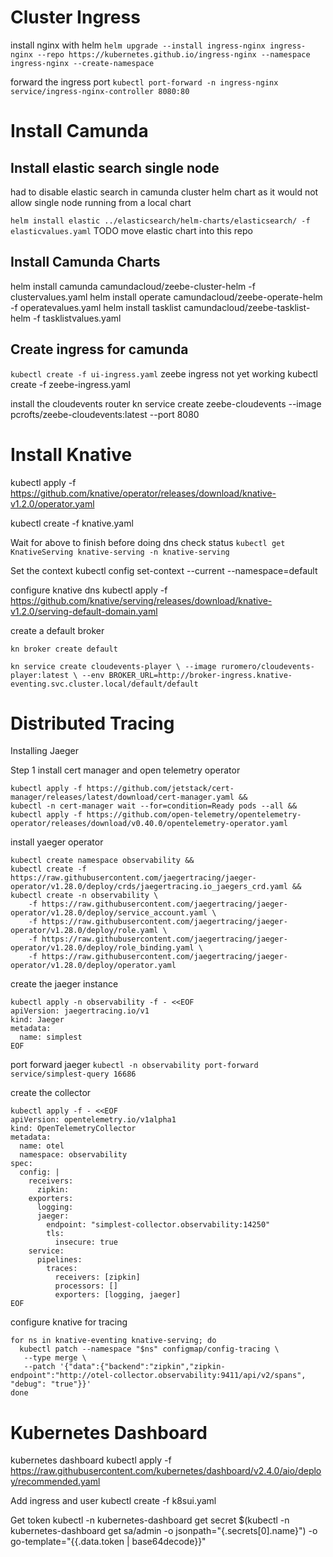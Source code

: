 # Cluster Ingress

install nginx with helm
```helm upgrade --install ingress-nginx ingress-nginx --repo https://kubernetes.github.io/ingress-nginx --namespace ingress-nginx --create-namespace```

forward the ingress port
`kubectl port-forward -n ingress-nginx service/ingress-nginx-controller 8080:80`

# Install Camunda

## Install elastic search single node
had to disable elastic search in camunda cluster helm chart as it would not allow single node
running from a local chart

 ```helm install elastic ../elasticsearch/helm-charts/elasticsearch/ -f elasticvalues.yaml```
 TODO move elastic chart into this repo

## Install Camunda Charts
  helm install camunda camundacloud/zeebe-cluster-helm -f clustervalues.yaml
  helm install operate camundacloud/zeebe-operate-helm -f operatevalues.yaml
  helm install tasklist camundacloud/zeebe-tasklist-helm -f tasklistvalues.yaml  

## Create ingress for camunda
`kubectl create -f ui-ingress.yaml`
zeebe ingress not yet working
kubectl create -f zeebe-ingress.yaml


install the cloudevents router
kn service create zeebe-cloudevents --image pcrofts/zeebe-cloudevents:latest --port 8080





# Install Knative

kubectl apply -f https://github.com/knative/operator/releases/download/knative-v1.2.0/operator.yaml

kubectl create -f knative.yaml


Wait for above to finish before doing dns
check status
`kubectl get KnativeServing knative-serving -n knative-serving`

Set the context
kubectl config set-context --current --namespace=default

configure knative dns
kubectl apply -f https://github.com/knative/serving/releases/download/knative-v1.2.0/serving-default-domain.yaml



create a default broker

`kn broker create default`

`kn service create cloudevents-player \
--image ruromero/cloudevents-player:latest \
--env BROKER_URL=http://broker-ingress.knative-eventing.svc.cluster.local/default/default`



# Distributed Tracing
Installing Jaeger

Step 1 install cert manager and open telemetry operator

```
kubectl apply -f https://github.com/jetstack/cert-manager/releases/latest/download/cert-manager.yaml &&
kubectl -n cert-manager wait --for=condition=Ready pods --all &&
kubectl apply -f https://github.com/open-telemetry/opentelemetry-operator/releases/download/v0.40.0/opentelemetry-operator.yaml
```

install yaeger operator
```
kubectl create namespace observability &&
kubectl create -f https://raw.githubusercontent.com/jaegertracing/jaeger-operator/v1.28.0/deploy/crds/jaegertracing.io_jaegers_crd.yaml &&
kubectl create -n observability \
    -f https://raw.githubusercontent.com/jaegertracing/jaeger-operator/v1.28.0/deploy/service_account.yaml \
    -f https://raw.githubusercontent.com/jaegertracing/jaeger-operator/v1.28.0/deploy/role.yaml \
    -f https://raw.githubusercontent.com/jaegertracing/jaeger-operator/v1.28.0/deploy/role_binding.yaml \
    -f https://raw.githubusercontent.com/jaegertracing/jaeger-operator/v1.28.0/deploy/operator.yaml
```

create the jaeger instance
```
kubectl apply -n observability -f - <<EOF
apiVersion: jaegertracing.io/v1
kind: Jaeger
metadata:
  name: simplest
EOF
```

port forward jaeger
`kubectl -n observability port-forward service/simplest-query 16686`


create the collector
```
kubectl apply -f - <<EOF
apiVersion: opentelemetry.io/v1alpha1
kind: OpenTelemetryCollector
metadata:
  name: otel
  namespace: observability
spec:
  config: |
    receivers:
      zipkin:
    exporters:
      logging:
      jaeger:
        endpoint: "simplest-collector.observability:14250"
        tls:
          insecure: true
    service:
      pipelines:
        traces:
          receivers: [zipkin]
          processors: []
          exporters: [logging, jaeger]
EOF
```

configure knative for tracing
```
for ns in knative-eventing knative-serving; do
  kubectl patch --namespace "$ns" configmap/config-tracing \
   --type merge \
   --patch '{"data":{"backend":"zipkin","zipkin-endpoint":"http://otel-collector.observability:9411/api/v2/spans", "debug": "true"}}'
done
```

# Kubernetes Dashboard
kubernetes dashboard
 kubectl apply -f https://raw.githubusercontent.com/kubernetes/dashboard/v2.4.0/aio/deploy/recommended.yaml

Add ingress and user
kubectl create -f k8sui.yaml

Get token
kubectl -n kubernetes-dashboard get secret $(kubectl -n kubernetes-dashboard get sa/admin -o jsonpath="{.secrets[0].name}") -o go-template="{{.data.token | base64decode}}"
